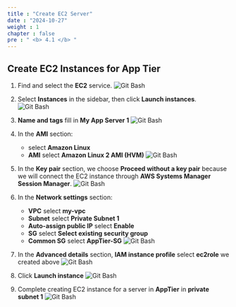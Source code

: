 ```yaml
---
title : "Create EC2 Server"
date : "2024-10-27"
weight : 1
chapter : false
pre : " <b> 4.1 </b> "
---
```


## Create EC2 Instances for App Tier

1. Find and select the **EC2** service.
![Git Bash](images/4-1/01.png?width=50pc)

2. Select **Instances** in the sidebar, then click **Launch instances**.
![Git Bash](images/4-1/02.png?width=50pc)

3. **Name and tags** fill in **My App Server 1**
![Git Bash](images/4-1/03.png?width=50pc)

4. In the **AMI** section:
   - select **Amazon Linux**
   - **AMI** select **Amazon Linux 2 AMI (HVM)**
![Git Bash](images/4-1/04.png?width=50pc)

5. In the **Key pair** section, we choose **Proceed without a key pair** because we will connect the EC2 instance through **AWS Systems Manager Session Manager**.
![Git Bash](images/4-1/05.png?width=50pc)

6. In the **Network settings** section:
   - **VPC** select **my-vpc**
   - **Subnet** select **Private Subnet 1**
   - **Auto-assign public IP** select **Enable**
   - **SG** select **Select existing security group**
   - **Common SG** select **AppTier-SG**
![Git Bash](images/4-1/06.png?width=50pc)

7. In the **Advanced details** section, **IAM instance profile** select **ec2role** we created above
![Git Bash](images/4-1/07.png?width=50pc)

8. Click **Launch instance**
![Git Bash](images/4-1/08.png?width=40pc)

9. Complete creating EC2 instance for a server in **AppTier** in **private subnet 1**
![Git Bash](images/4-1/09.png?width=50pc)
